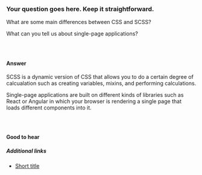 ### Your question goes here. Keep it straightforward.

What are some main differences between CSS and SCSS?

What can you tell us about single-page applications?



<!-- If you need to display some code, keep it short. It goes here: -->

```html
```

```css
```

```js
```

#### Answer

<!-- Your answer goes here. -->

SCSS is a dynamic version of CSS that allows you to do a certain degree of calcualation such as creating variables, mixins, and performing calculations.

Single-page applications are built on different kinds of libraries such as React or Angular in which your browser is rendering a single page that loads different components into it. 

<!-- If you need to display some code, keep it short. It goes here: -->

```html
```

```css
```

```js
```

#### Good to hear

<!-- Whenever possible, include the short list of bullet points that sum up the answer. -->

##### Additional links

<!-- Whenever possible, link a more detailed explanation. -->

* [Short title](https://yourLinkGoes.here/)

<!-- tags: (separate each by a comma) -->

<!-- expertise: (0,1,2) -->
<!-- Expertise levels:
	0: easy
	1: intermediate
	2: hard
-->

